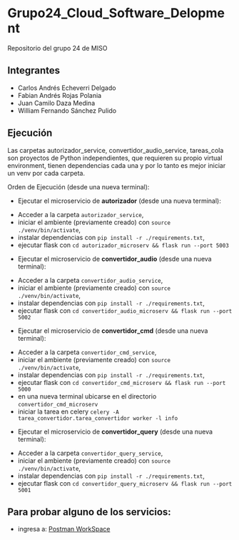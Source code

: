 # Grupo24_Cloud_Software_Delopment
Repositorio del grupo 24 de MISO

## Integrantes

* Carlos Andrés Echeverri Delgado
* Fabian Andrés Rojas Polania
* Juan Camilo Daza Medina
* William Fernando Sánchez Pulido 

## Ejecución

Las carpetas autorizador_service, convertidor_audio_service, tareas_cola son proyectos de Python independientes, que requieren su propio virtual environment, tienen dependencias cada una y por lo tanto es mejor iniciar un venv por cada carpeta.

Orden de Ejecución (desde una nueva terminal):

- Ejecutar el microservicio de **autorizador** (desde una nueva terminal):

* Acceder a la carpeta `autorizador_service`,
* iniciar el ambiente (previamente creado) con `source ./venv/bin/activate`,
* instalar dependencias con `pip install -r ./requirements.txt`,
* ejecutar flask con `cd autorizador_microserv && flask run --port 5003`

- Ejecutar el microservicio de **convertidor_audio** (desde una nueva terminal):

* Acceder a la carpeta `convertidor_audio_service`,
* iniciar el ambiente (previamente creado) con `source ./venv/bin/activate`,
* instalar dependencias con `pip install -r ./requirements.txt`,
* ejecutar flask con `cd convertidor_audio_microserv && flask run --port 5002`

- Ejecutar el microservicio de **convertidor_cmd** (desde una nueva terminal):

* Acceder a la carpeta `convertidor_cmd_service`,
* iniciar el ambiente (previamente creado) con `source ./venv/bin/activate`,
* instalar dependencias con `pip install -r ./requirements.txt`,
* ejecutar flask con `cd convertidor_cmd_microserv && flask run --port 5000`
* en una nueva terminal ubicarse en el directorio `convertidor_cmd_microserv`
* iniciar la tarea en celery `celery -A tarea_convertidor.tarea_convertidor worker -l info`

- Ejecutar el microservicio de **convertidor_query** (desde una nueva terminal):

* Acceder a la carpeta `convertidor_query_service`,
* iniciar el ambiente (previamente creado) con `source ./venv/bin/activate`,
* instalar dependencias con `pip install -r ./requirements.txt`,
* ejecutar flask con `cd convertidor_query_microserv && flask run --port 5001`

## Para probar alguno de los servicios: 

* ingresa a: [Postman WorkSpace](https://github.com/MISW-4204-ComputacionEnNube/Proyecto-Grupo24-202120/wiki/Postman-Workspace)

